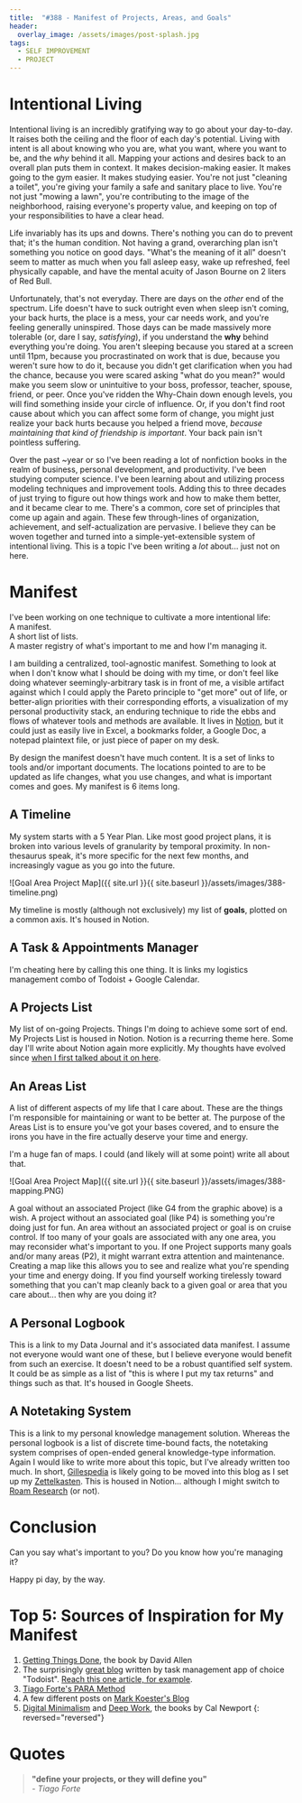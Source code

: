 ```yaml
---
title:  "#388 - Manifest of Projects, Areas, and Goals"
header:
  overlay_image: /assets/images/post-splash.jpg
tags:
  - SELF IMPROVEMENT
  - PROJECT
---
```


# Intentional Living

Intentional living is an incredibly gratifying way to go about your day-to-day. It raises both the ceiling and the floor of each day's potential. Living with intent is all about knowing who you are, what you want, where you want to be, and the *why* behind it all. Mapping your actions and desires back to an overall plan puts them in context. It makes decision-making easier. It makes going to the gym easier. It makes studying easier. You're not just "cleaning a toilet", you're giving your family a safe and sanitary place to live. You're not just "mowing a lawn", you're contributing to the image of the neighborhood, raising everyone's property value, and keeping on top of your responsibilities to have a clear head.

Life invariably has its ups and downs. There's nothing you can do to prevent that; it's the human condition. Not having a grand, overarching plan isn't something you notice on good days. "What's the meaning of it all" doesn't seem to matter as much when you fall asleep easy, wake up refreshed, feel physically capable, and have the mental acuity of Jason Bourne on 2 liters of Red Bull.

Unfortunately, that's not everyday. There are days on the *other* end of the spectrum. Life doesn't have to suck outright even when sleep isn't coming, your back hurts, the place is a mess, your car needs work, and you're feeling generally uninspired. Those days can be made massively more tolerable (or, dare I say, *satisfying*), if you understand the **why** behind everything you're doing. You aren't sleeping because you stared at a screen until 11pm, because you procrastinated on work that is due, because you weren't sure how to do it, because you didn't get clarification when you had the chance, because you were scared asking "what do you mean?" would make you seem slow or unintuitive to your boss, professor, teacher, spouse, friend, or peer. Once you've ridden the Why-Chain down enough levels, you will find something inside your circle of influence. Or, if you don't find root cause about which you can affect some form of change, you might just realize your back hurts because you helped a friend move, *because maintaining that kind of friendship is important*. Your back pain isn't pointless suffering.

Over the past ~year or so I've been reading a lot of nonfiction books in the realm of business, personal development, and productivity. I've been studying computer science. I've been learning about and utilizing process modeling techniques and improvement tools.  Adding this to three decades of just trying to figure out how things work and how to make them better, and it became clear to me. There's a common, core set of principles that come up again and again. These few through-lines of organization, achievement, and self-actualization are pervasive. I believe they can be woven together and turned into a simple-yet-extensible system of intentional living. This is a topic I've been writing a *lot* about... just not on here.

# Manifest

I've been working on one technique to cultivate a more intentional life:  
A manifest.  
A short list of lists.  
A master registry of what's important to me and how I'm managing it.

I am building a centralized, tool-agnostic manifest. Something to look at when I don't know what I should be doing with my time, or don't feel like doing whatever seemingly-arbitrary task is in front of me, a visible artifact against which I could apply the Pareto principle to "get more" out of life, or better-align priorities with their corresponding efforts, a visualization of my personal productivity stack, an enduring technique to ride the ebbs and flows of whatever tools and methods are available. It lives in [Notion](http://notion.so), but it could just as easily live in Excel, a bookmarks folder, a Google Doc, a notepad plaintext file, or just piece of paper on my desk.

By design the manifest doesn't have much content. It is a set of links to tools and/or important documents. The locations pointed to are to be updated as life changes, what you use changes, and what is important comes and goes. My manifest is 6 items long. 

## A Timeline

My system starts with a 5 Year Plan. Like most good project plans, it is broken into various levels of granularity by temporal proximity. In non-thesaurus speak, it's more specific for the next few months, and increasingly vague as you go into the future. 

![Goal Area Project Map]({{ site.url }}{{ site.baseurl }}/assets/images/388-timeline.png)

My timeline is mostly (although not exclusively) my list of **goals**, plotted on a common axis. It's housed in Notion.

## A Task & Appointments Manager

I'm cheating here by calling this one thing. It is links my logistics management combo of Todoist + Google Calendar.

## A Projects List

My list of on-going Projects. Things I'm doing to achieve some sort of end. My Projects List is housed in Notion. Notion is a recurring theme here. Some day I'll write about Notion again more explicitly. My thoughts have evolved since [when I first talked about it on here](https://aarongilly.com/371-aim-immediate-followup/).

## An Areas List

A list of different aspects of my life that I care about. These are the things I'm responsible for maintaining or want to be better at. The purpose of the Areas List is to ensure you've got your bases covered, and to ensure the irons you have in the fire actually deserve your time and energy.

I'm a huge fan of maps. I could (and likely will at some point) write all about that.

![Goal Area Project Map]({{ site.url }}{{ site.baseurl }}/assets/images/388-mapping.PNG)

A goal without an associated Project (like G4 from the graphic above) is a wish. A project without an associated goal (like P4) is something you're doing just for fun. An area without an associated project or goal is on cruise control. If too many of your goals are associated with any one area, you may reconsider what's important to you. If one Project supports many goals and/or many areas (P2), it might warrant extra attention and maintenance. Creating a map like this allows you to see and realize what you're spending your time and energy doing. If you find yourself working tirelessly toward something that you can't map cleanly back to a given goal or area that you care about... then why are you doing it?

## A Personal Logbook

This is a link to my Data Journal and it's associated data manifest. I assume not everyone would want one of these, but I believe everyone would benefit from such an exercise. It doesn't need to be a robust quantified self system. It could be as simple as a list of "this is where I put my tax returns" and things such as that. It's housed in Google Sheets. 

## A Notetaking System

This is a link to my personal knowledge management solution. Whereas the personal logbook is a list of discrete time-bound facts, the notetaking system comprises of open-ended general knowledge-type information. Again I would like to write more about this topic, but I've already written too much. In short, [Gillespedia](http://gillespedia.com) is likely going to be moved into this blog as I set up my [Zettelkasten](https://www.google.com/search?q=zettelkasten). This is housed in Notion... although I might switch to [Roam Research](https://roamresearch.com/) (or not).

# Conclusion

Can you say what's important to you? Do you know how you're managing it?

Happy pi day, by the way.

# Top 5: Sources of Inspiration for My Manifest

1. [Getting Things Done](https://gettingthingsdone.com/), the book by David Allen
2. The surprisingly [great blog](https://doist.com/blog/) written by task management app of choice "Todoist". [Reach this one article, for example](https://doist.com/blog/organize-your-life/).
3. [Tiago Forte's PARA Method](https://fortelabs.co/blog/para/)
4. A few different posts on [Mark Koester's Blog](http://www.markwk.com/)
5. [Digital Minimalism](https://www.calnewport.com/books/digital-minimalism/) and [Deep Work](https://www.calnewport.com/books/deep-work/), the books by Cal Newport
{: reversed="reversed"}

# Quotes
> **"define your projects, or they will define you"**  
> *- Tiago Forte*